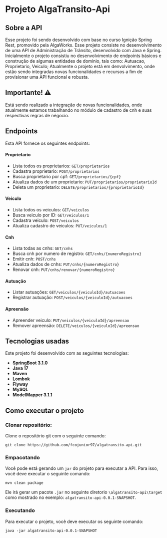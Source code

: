 # Projeto AlgaTransito-Api

## Sobre a API
Esse projeto foi sendo desenvolvido com base no curso Ignição Spring Rest, promovido pela AlgaWorks. Esse projeto consiste no desenvolvimento de uma API de Administração de Trânsito, desenvolvido com Java e Spring. 
Inicialmente o projeto consistiu no desenvolvimento de endpoints básicos e construção de algumas entidades de dominio, tais como: Autuacao, Proprietario, Veiculo; Atualmente o projeto está em denvolvimento, onde estão sendo integradas novas funcionalidades e recursos a fim de provisionar uma API funcional e robusta. 

## Importante! ⚠️ <br>
Está sendo realizado a integração de novas funcionalidades, onde atualmente estamos trabalhando no módulo de cadastro de cnh e suas respectivas regras de négocio.

## Endpoints

Esta API fornece os seguintes endpoints: 

#### Proprietario
- Lista todos os proprietarios: `GET/proprietarios`
- Cadastra proprietario: `POST/proprietarios`
- Busca proprietario por cpf: `GET/proprietarios/{cpf}`
- Atualiza dados de um proprietario: `PUT/proprietarios/proprietarioId`
- Deleta um proprietario: `DELETE/proprietarios/{proprietarioId}`

#### Veiculo
- Lista todos os veiculos:  `GET/veiculos`
- Busca veiculo por ID: `GET/veiculos/1`
- Cadastra veiculo: `POST/veiculos`
- Atualiza cadastro de veiculos: `PUT/veiculos/1`

#### Cnh
- Lista todas as cnhs:  `GET/cnhs`
- Busca cnh por numero de registro: `GET/cnhs/{numeroRegistro}`
- Emitir cnh: `POST/cnhs`
- Atualiza dados de cnhs: `PUT/cnhs/{numeroRegistro}`
- Renovar cnh: `PUT/cnhs/renovar/{numeroRegistro}`

#### Autuação

- Listar autuações:  `GET/veiculos/{veiculoId}/autuacoes`
- Registrar autuação:  `POST/veiculos/{veiculoId}/autuacoes`

#### Apreensão

- Apreender veiculo:  `PUT/veiculos/{veiculoId}/apreensao`
- Remover apreensão:  `DELETE/veiculos/{veiculoId}/apreensao`


## Tecnologias usadas

Este projeto foi desenvolvido com as seguintes tecnologias:

- **SpringBoot 3.1.0**
- **Java 17**
- **Maven**
- **Lombok**
- **Flyway** 
- **MySQL**
- **ModelMapper 3.1.1**

## Como executar o projeto

### Clonar repositório:

Clone o repositório git com o seguinte comando:

```
git clone https://github.com/fcojunior97/algatransito-api.git
```

### Empacotando
Você pode está gerando um `jar` do projeto para executar a API. Para isso, você deve executar o seguinte comando:

```
mvn clean package
```

Ele irá gerar um pacote `.jar` no seguinte diretorio `\algatransito-api\target` como mostrado no exemplo: `algatransito-api-0.0.1-SNAPSHOT`. 

### Executando
Para executar o projeto, você deve executar os seguinte comando:

```
java -jar algatransito-api-0.0.1-SNAPSHOT
```

